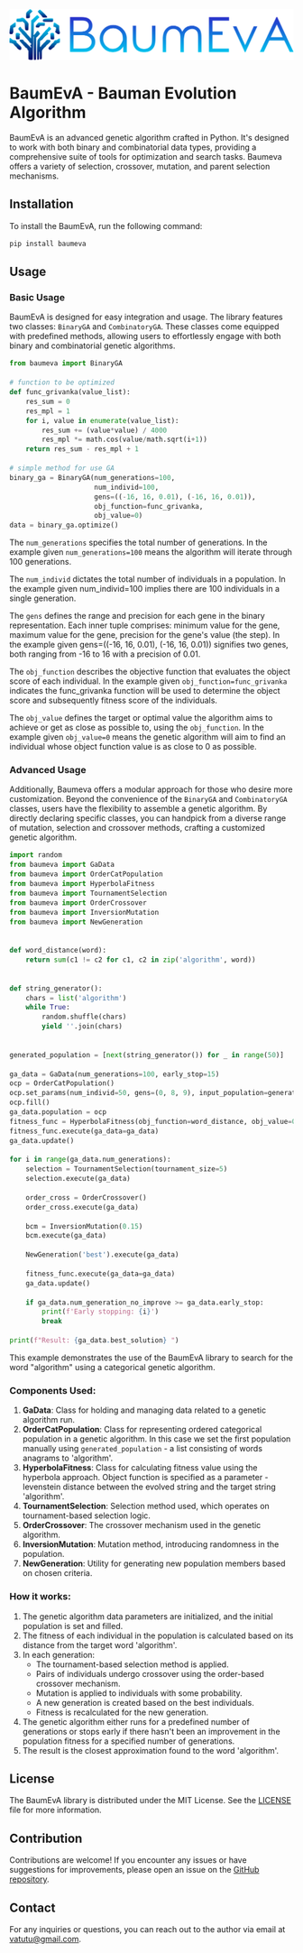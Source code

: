 <div align="center">
  <img src="https://raw.githubusercontent.com/DateOrMage/BaumEvolutionAlgorithms/f3b6ec56ff5fd8271ba37f293de2df3337ba27bd/logo.svg">
</div>

# BaumEvA - Bauman Evolution Algorithm

BaumEvA is an advanced genetic algorithm crafted in Python. It's designed to work with both binary and combinatorial data types, providing a comprehensive suite of tools for optimization and search tasks. Baumeva offers a variety of selection, crossover, mutation, and parent selection mechanisms.

## Installation

To install the BaumEvA, run the following command:

```bash
pip install baumeva
```

## Usage

### Basic Usage

BaumEvA is designed for easy integration and usage. The library features two classes: `BinaryGA` and `CombinatoryGA`. These classes come equipped with predefined methods, allowing users to effortlessly engage with both binary and combinatorial genetic algorithms.

```python
from baumeva import BinaryGA

# function to be optimized
def func_grivanka(value_list):
    res_sum = 0
    res_mpl = 1
    for i, value in enumerate(value_list):
        res_sum += (value*value) / 4000
        res_mpl *= math.cos(value/math.sqrt(i+1))
    return res_sum - res_mpl + 1

# simple method for use GA
binary_ga = BinaryGA(num_generations=100,
                     num_individ=100,
                     gens=((-16, 16, 0.01), (-16, 16, 0.01)),
                     obj_function=func_grivanka,
                     obj_value=0)
data = binary_ga.optimize()
```

The `num_generations` specifies the total number of generations. In the example given `num_generations=100` means the algorithm will iterate through 100 generations.

The `num_individ` dictates the total number of individuals in a population. In the example given num_individ=100 implies there are 100 individuals in a single generation.

The `gens` defines the range and precision for each gene in the binary representation. Each inner tuple comprises: minimum value for the gene, maximum value for the gene, precision for the gene's value (the step). In the example given gens=((-16, 16, 0.01), (-16, 16, 0.01)) signifies two genes, both ranging from -16 to 16 with a precision of 0.01.

The `obj_function` describes the objective function that evaluates the object score of each individual. In the example given `obj_function=func_grivanka` indicates the func_grivanka function will be used to determine the object score and subsequently fitness score of the individuals.

The `obj_value` defines the target or optimal value the algorithm aims to achieve or get as close as possible to, using the `obj_function`. In the example given `obj_value=0` means the genetic algorithm will aim to find an individual whose object function value is as close to 0 as possible.

### Advanced Usage

Additionally, Baumeva offers a modular approach for those who desire more customization. Beyond the convenience of the `BinaryGA` and `CombinatoryGA` classes, users have the flexibility to assemble a genetic algorithm. By directly declaring specific classes, you can handpick from a diverse range of mutation, selection and crossover methods, crafting a customized genetic algorithm.

```python
import random
from baumeva import GaData
from baumeva import OrderCatPopulation
from baumeva import HyperbolaFitness
from baumeva import TournamentSelection
from baumeva import OrderCrossover
from baumeva import InversionMutation
from baumeva import NewGeneration


def word_distance(word):
    return sum(c1 != c2 for c1, c2 in zip('algorithm', word))


def string_generator():
    chars = list('algorithm')
    while True:
        random.shuffle(chars)
        yield ''.join(chars)


generated_population = [next(string_generator()) for _ in range(50)]

ga_data = GaData(num_generations=100, early_stop=15)
ocp = OrderCatPopulation()
ocp.set_params(num_individ=50, gens=(0, 8, 9), input_population=generated_population)
ocp.fill()
ga_data.population = ocp
fitness_func = HyperbolaFitness(obj_function=word_distance, obj_value=0)
fitness_func.execute(ga_data=ga_data)
ga_data.update()

for i in range(ga_data.num_generations):
    selection = TournamentSelection(tournament_size=5)
    selection.execute(ga_data)

    order_cross = OrderCrossover()
    order_cross.execute(ga_data)

    bcm = InversionMutation(0.15)
    bcm.execute(ga_data)

    NewGeneration('best').execute(ga_data)

    fitness_func.execute(ga_data=ga_data)
    ga_data.update()

    if ga_data.num_generation_no_improve >= ga_data.early_stop:
        print(f'Early stopping: {i}')
        break

print(f"Result: {ga_data.best_solution} ")
```

This example demonstrates the use of the BaumEvA library to search for the word "algorithm" using a categorical genetic algorithm.

### Components Used:

1. **GaData**: Class for holding and managing data related to a genetic algorithm run.
2. **OrderCatPopulation**: Class for representing ordered categorical population in a genetic algorithm. In this case we set the first population manually using `generated_population` - a list consisting of words anagrams to 'algorithm'.
3. **HyperbolaFitness**: Class for calculating fitness value using the hyperbola approach. Object function is specified as a parameter - levenstein distance between the evolved string and the target string 'algorithm'.
4. **TournamentSelection**: Selection method used, which operates on tournament-based selection logic.
5. **OrderCrossover**: The crossover mechanism used in the genetic algorithm.
6. **InversionMutation**: Mutation method, introducing randomness in the population.
7. **NewGeneration**: Utility for generating new population members based on chosen criteria.

### How it works:

1. The genetic algorithm data parameters are initialized, and the initial population is set and filled.
2. The fitness of each individual in the population is calculated based on its distance from the target word 'algorithm'.
3. In each generation:
    - The tournament-based selection method is applied.
    - Pairs of individuals undergo crossover using the order-based crossover mechanism.
    - Mutation is applied to individuals with some probability.
    - A new generation is created based on the best individuals.
    - Fitness is recalculated for the new generation.
4. The genetic algorithm either runs for a predefined number of generations or stops early if there hasn't been an improvement in the population fitness for a specified number of generations.
5. The result is the closest approximation found to the word 'algorithm'.

## License

The BaumEvA library is distributed under the MIT License. See the [LICENSE](https://github.com/DateOrMage/BaumEvolutionAlgorithms/blob/master/LICENSE.txt) file for more information.

## Contribution

Contributions are welcome! If you encounter any issues or have suggestions for improvements, please open an issue on the [GitHub repository](https://github.com/DateOrMage/BaumEvolutionAlgorithms).

## Contact

For any inquiries or questions, you can reach out to the author via email at [vatutu@gmail.com](mailto:vatutu@gmail.com).
